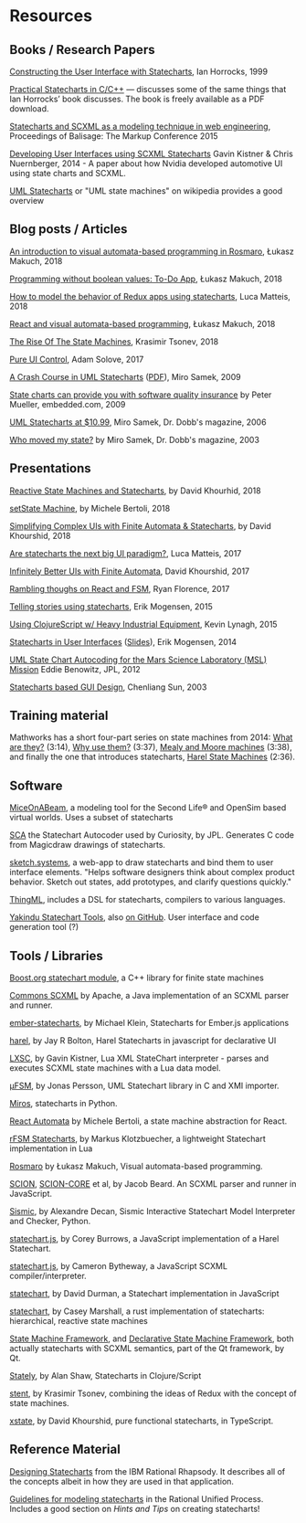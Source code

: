 # Resources

## Books / Research Papers

[Constructing the User Interface with Statecharts](https://books.google.no/books/about/Constructing_the_User_Interface_with_Sta.html?id=-9VQAAAAMAAJ&redir_esc=y&hl=en), Ian Horrocks, 1999

[Practical Statecharts in C/C++](https://www.state-machine.com/psicc/) — discusses some of the same things that Ian Horrocks’ book discusses. The book is freely available as a PDF download.

[Statecharts and SCXML as a modeling technique in web engineering](http://www.balisage.net/Proceedings/vol15/print/Sayih01/BalisageVol15-Sayih01.html), Proceedings of Balisage: The Markup Conference 2015

[Developing User Interfaces using SCXML Statecharts](http://phrogz.net/developing-user-interfaces-using-scxml-statecharts) Gavin Kistner & Chris Nuernberger, 2014 - A paper about how Nvidia developed automotive UI using state charts and SCXML.

[UML Statecharts](https://en.wikipedia.org/wiki/UML_state_machine) or "UML state machines" on wikipedia provides a good overview

## Blog posts / Articles

[An introduction to visual automata-based programming in Rosmaro](https://medium.freecodecamp.org/an-introduction-to-visual-automata-based-programming-in-rosmaro-100dae8eb969), Łukasz Makuch, 2018

[Programming without boolean values: To-Do App](https://codeburst.io/programming-without-boolean-values-to-do-app-2455035c87f5), Łukasz Makuch, 2018

[How to model the behavior of Redux apps using statecharts](https://medium.freecodecamp.org/how-to-model-the-behavior-of-redux-apps-using-statecharts-5e342aad8f66), Luca Matteis, 2018

[React and visual automata-based programming](https://medium.com/dailyjs/react-and-visual-automata-based-programming-c1d13e153cde), Łukasz Makuch, 2018

[The Rise Of The State Machines](https://www.smashingmagazine.com/2018/01/rise-state-machines/), Krasimir Tsonev, 2018

[Pure UI Control](https://medium.com/@asolove/pure-ui-control-ac8d1be97a8d), Adam Solove, 2017

[A Crash Course in UML Statecharts](https://www.embedded.com/design/prototyping-and-development/4008247/A-crash-course-in-UML-state-machines-Part-1) ([PDF](https://classes.soe.ucsc.edu/cmpe013/Spring11/LectureNotes/A_Crash_Course_in_UML_State_Machines.pdf)), Miro Samek, 2009

[State charts can provide you with software quality insurance](https://www.embedded.com/design/prototyping-and-development/4008341/State-charts-can-provide-you-with-software-quality-insurance) by Peter Mueller, embedded.com, 2009

[UML Statecharts at $10.99](http://www.drdobbs.com/architecture-and-design/uml-statecharts-at-1099/188101799), Miro Samek, Dr. Dobb's magazine, 2006

[Who moved my state?](http://www.drdobbs.com/who-moved-my-state/184401643) by Miro Samek, Dr. Dobb's magazine, 2003

## Presentations

[Reactive State Machines and Statecharts](https://www.youtube.com/watch?v=frB07tHgPH4), by David Khourhid, 2018

[setState Machine](https://www.youtube.com/watch?v=sZg3DoTfHLQ), by Michele Bertoli, 2018

[Simplifying Complex UIs with Finite Automata & Statecharts](https://www.youtube.com/watch?v=RqTxtOXcv8Y), by David Khourshid, 2018

[Are statecharts the next big UI paradigm?](https://www.slideshare.net/lmatteis/are-statecharts-the-next-big-ui-paradigm), Luca Matteis, 2017

[Infinitely Better UIs with Finite Automata](https://www.youtube.com/watch?v=VU1NKX6Qkxc), David Khourshid, 2017

[Rambling thoughs on React and FSM](https://www.youtube.com/watch?v=WbhpQXH7XMw), Ryan Florence, 2017

[Telling stories using statecharts](https://www.youtube.com/watch?v=GiOtyr2xA8c), Erik Mogensen, 2015

[Using ClojureScript w/ Heavy Industrial Equipment](https://www.youtube.com/watch?v=RkzPBrE3qYk), Kevin Lynagh, 2015

[Statecharts in User Interfaces](https://vimeo.com/109808288) ([Slides](https://drive.google.com/open?id=14Uv3z25Z7DwbYD4SZzU5biQUPnBmED_6Tiv89dBXrTo)), Erik Mogensen, 2014

[UML State Chart Autocoding for the Mars Science Laboratory (MSL) Mission](https://www.youtube.com/watch?v=VvssxOP95s0) Eddie Benowitz, JPL, 2012

[Statecharts based GUI Design](http://msdl.cs.mcgill.ca/people/hv/teaching/MSBDesign/COMP762B2003/presentations/GUIdesign.pdf), Chenliang Sun, 2003

## Training material

Mathworks has a short four-part series on state machines from 2014: [What are they?](https://www.mathworks.com/videos/understanding-state-machines-what-are-they-1-of-4-90488.html) (3:14), [Why use them?](https://www.mathworks.com/videos/understanding-state-machines-why-use-them-2-of-4-90489.html) (3:37), [Mealy and Moore machines](https://www.mathworks.com/videos/understanding-state-machines-mealy-and-moore-machines-3-of-4-90490.html) (3:38), and finally the one that introduces statecharts, [Harel State Machines](https://www.mathworks.com/videos/understanding-state-machines-harel-state-machines-4-of-4-90491.html) (2:36).


## Software

[MiceOnABeam](http://www.miceonabeam.com/), a modeling tool for the Second Life® and OpenSim based virtual worlds.  Uses a subset of statecharts

[SCA](https://github.com/JPLOpenSource/SCA) the Statechart Autocoder used by Curiosity, by JPL.  Generates C code from Magicdraw drawings of statecharts.

[sketch.systems](https://sketch.systems/), a web-app to draw statecharts and bind them to user interface elements.  "Helps software designers think about complex product behavior. Sketch out states, add prototypes, and clarify questions quickly."

[ThingML](http://thingml.org/pmwiki.php?n=Main.StateMachines), includes a DSL for statecharts, compilers to various languages.

[Yakindu Statechart Tools](https://www.itemis.com/en/yakindu/state-machine/), also [on GitHub](https://github.com/Yakindu/statecharts/). User interface and code generation tool (?)

## Tools / Libraries

[Boost.org statechart module](https://github.com/boostorg/statechart), a C++ library for finite state machines

[Commons SCXML](http://commons.apache.org/proper/commons-scxml/) by Apache, a Java implementation of an SCXML parser and runner.

[ember-statecharts](https://github.com/LevelbossMike/ember-statecharts), by Michael Klein, Statecharts for Ember.js applications

[harel](https://github.com/jayrbolton/harel), by Jay R Bolton, Harel Statecharts in javascript for declarative UI

[LXSC](https://github.com/Phrogz/LXSC), by Gavin Kistner, Lua XML StateChart interpreter - parses and executes SCXML state machines with a Lua data model.

[µFSM](https://github.com/jonpe960/ufsm/), by Jonas Persson, UML Statechart library in C and XMI importer.

[Miros](https://aleph2c.github.io/miros/), statecharts in Python.

[React Automata](https://github.com/MicheleBertoli/react-automata) by Michele Bertoli, a state machine abstraction for React.

[rFSM Statecharts](https://github.com/kmarkus/rFSM), by Markus Klotzbuecher, a lightweight Statechart implementation in Lua 

[Rosmaro](https://rosmaro.js.org/) by Łukasz Makuch, Visual automata-based programming.

[SCION](https://github.com/jbeard4/SCION), [SCION-CORE](https://github.com/jbeard4/SCION-CORE) et al, by Jacob Beard.  An SCXML parser and runner in JavaScript.

[Sismic](https://pypi.python.org/pypi/sismic), by Alexandre Decan, Sismic Interactive Statechart Model Interpreter and Checker, Python.

[statechart.js](https://github.com/burrows/statechart.js), by Corey Burrows, a JavaScript implementation of a Harel Statechart.

[statechart.js](https://github.com/statechart/statechart.js), by Cameron Bytheway, a JavaScript SCXML compiler/interpreter.

[statechart](https://github.com/DavidDurman/statechart), by David Durman, a Statechart implementation in JavaScript

[statechart](https://github.com/cmars/statechart), by Casey Marshall, a rust implementation of statecharts: hierarchical, reactive state machines

[State Machine Framework](http://doc.qt.io/qt-5/statemachine-api.html), and [Declarative State Machine Framework](http://doc.qt.io/qt-5/qmlstatemachine.html), both actually statecharts with SCXML semantics, part of the Qt framework, by Qt.

[Stately](https://github.com/nodename/stately), by Alan Shaw, Statecharts in Clojure/Script

[stent](https://github.com/krasimir/stent), by Krasimir Tsonev, combining the ideas of Redux with the concept of state machines.

[xstate](https://github.com/davidkpiano/xstate/), by David Khourshid, pure functional statecharts, in TypeScript.

## Reference Material

[Designing Statecharts](https://www.ibm.com/support/knowledgecenter/SSB2MU_8.3.0/com.ibm.rhp.uml.diagrams.doc/topics/rhp_c_dm_designing_stchrts.html) from the IBM Rational Rhapsody. It describes all of the concepts albeit in how they are used in that application.

[Guidelines for modeling statecharts](http://sce.uhcl.edu/helm/rationalunifiedprocess/process/modguide/md_stadm.htm) in the Rational Unified Process.  Includes a good section on _Hints and Tips_ on creating statecharts!

